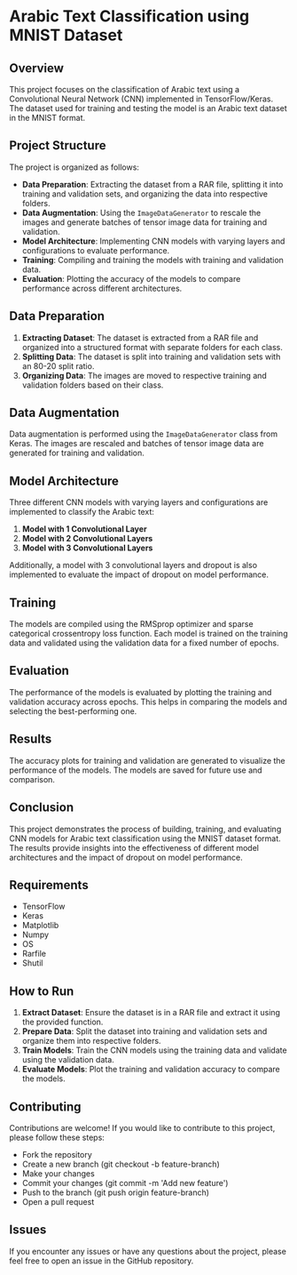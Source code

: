# Arabic Text Classification using MNIST Dataset

## Overview
This project focuses on the classification of Arabic text using a Convolutional Neural Network (CNN) implemented in TensorFlow/Keras. The dataset used for training and testing the model is an Arabic text dataset in the MNIST format.

## Project Structure
The project is organized as follows:

- **Data Preparation**: Extracting the dataset from a RAR file, splitting it into training and validation sets, and organizing the data into respective folders.
- **Data Augmentation**: Using the `ImageDataGenerator` to rescale the images and generate batches of tensor image data for training and validation.
- **Model Architecture**: Implementing CNN models with varying layers and configurations to evaluate performance.
- **Training**: Compiling and training the models with training and validation data.
- **Evaluation**: Plotting the accuracy of the models to compare performance across different architectures.

## Data Preparation
1. **Extracting Dataset**: The dataset is extracted from a RAR file and organized into a structured format with separate folders for each class.
2. **Splitting Data**: The dataset is split into training and validation sets with an 80-20 split ratio.
3. **Organizing Data**: The images are moved to respective training and validation folders based on their class.

## Data Augmentation
Data augmentation is performed using the `ImageDataGenerator` class from Keras. The images are rescaled and batches of tensor image data are generated for training and validation.

## Model Architecture
Three different CNN models with varying layers and configurations are implemented to classify the Arabic text:

1. **Model with 1 Convolutional Layer**
2. **Model with 2 Convolutional Layers**
3. **Model with 3 Convolutional Layers**

Additionally, a model with 3 convolutional layers and dropout is also implemented to evaluate the impact of dropout on model performance.

## Training
The models are compiled using the RMSprop optimizer and sparse categorical crossentropy loss function. Each model is trained on the training data and validated using the validation data for a fixed number of epochs.

## Evaluation
The performance of the models is evaluated by plotting the training and validation accuracy across epochs. This helps in comparing the models and selecting the best-performing one.

## Results
The accuracy plots for training and validation are generated to visualize the performance of the models. The models are saved for future use and comparison.

## Conclusion
This project demonstrates the process of building, training, and evaluating CNN models for Arabic text classification using the MNIST dataset format. The results provide insights into the effectiveness of different model architectures and the impact of dropout on model performance.

## Requirements
- TensorFlow
- Keras
- Matplotlib
- Numpy
- OS
- Rarfile
- Shutil

## How to Run
1. **Extract Dataset**: Ensure the dataset is in a RAR file and extract it using the provided function.
2. **Prepare Data**: Split the dataset into training and validation sets and organize them into respective folders.
3. **Train Models**: Train the CNN models using the training data and validate using the validation data.
4. **Evaluate Models**: Plot the training and validation accuracy to compare the models.

## Contributing
Contributions are welcome! If you would like to contribute to this project, please follow these steps:

- Fork the repository
- Create a new branch (git checkout -b feature-branch)
- Make your changes
- Commit your changes (git commit -m 'Add new feature')
- Push to the branch (git push origin feature-branch)
- Open a pull request
## Issues
If you encounter any issues or have any questions about the project, please feel free to open an issue in the GitHub repository.

